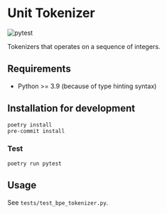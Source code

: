 # Unit Tokenizer

![pytest](https://github.com/cromz22/unit-bpe/actions/workflows/run_pytest.yml/badge.svg)

Tokenizers that operates on a sequence of integers.

## Requirements

- Python >= 3.9 (because of type hinting syntax)

## Installation for development

```
poetry install
pre-commit install
```

### Test

```
poetry run pytest
```

## Usage

See `tests/test_bpe_tokenizer.py`.
